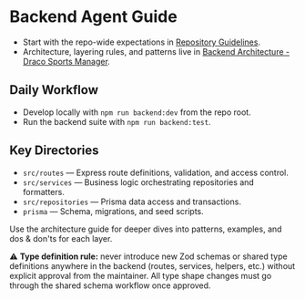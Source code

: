 # Backend Agent Guide

- Start with the repo-wide expectations in [Repository Guidelines](../../AGENTS.md).
- Architecture, layering rules, and patterns live in [Backend Architecture - Draco Sports Manager](./BACKEND_ARCHITECTURE.md).

## Daily Workflow
- Develop locally with `npm run backend:dev` from the repo root.
- Run the backend suite with `npm run backend:test`.

## Key Directories
- `src/routes` — Express route definitions, validation, and access control.
- `src/services` — Business logic orchestrating repositories and formatters.
- `src/repositories` — Prisma data access and transactions.
- `prisma` — Schema, migrations, and seed scripts.

Use the architecture guide for deeper dives into patterns, examples, and dos & don'ts for each layer.

⚠️ **Type definition rule:** never introduce new Zod schemas or shared type definitions anywhere in the backend (routes, services, helpers, etc.) without explicit approval from the maintainer. All type shape changes must go through the shared schema workflow once approved.
